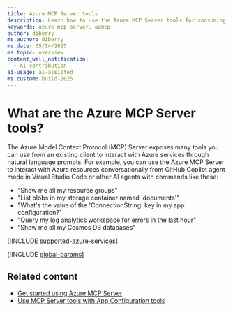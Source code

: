 ```yaml
---
title: Azure MCP Server tools
description: Learn how to use the Azure MCP Server tools for consuming servers.
keywords: azure mcp server, azmcp
author: diberry
ms.author: diberry
ms.date: 05/14/2025
ms.topic: overview
content_well_notification: 
  - AI-contribution
ai-usage: ai-assisted
ms.custom: build-2025
---
```

# What are the Azure MCP Server tools?

The Azure Model Context Protocol (MCP) Server exposes many tools you can use from an existing client to interact with Azure services through natural language prompts. For example, you can use the Azure MCP Server to interact with Azure resources conversationally from GitHub Copilot agent mode in Visual Studio Code or other AI agents with commands like these:

- "Show me all my resource groups"
- "List blobs in my storage container named 'documents'"
- "What's the value of the 'ConnectionString' key in my app configuration?"
- "Query my log analytics workspace for errors in the last hour"
- "Show me all my Cosmos DB databases"

[!INCLUDE [supported-azure-services](../includes/tools/supported-azure-services.md)]

[!INCLUDE [global-params](../includes/tools/global-parameters-list.md)]

## Related content

- [Get started using Azure MCP Server](../get-started.md)
- [Use MCP Server tools with App Configuration tools](app-configuration.md)
